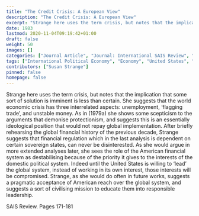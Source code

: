 ```yaml
---
title: "The Credit Crisis: A European View"
description: "The Credit Crisis: A European View"
excerpt: "Strange here uses the term crisis, but notes that the implication that some sort of solution is imminent is less than certain. She suggests that the world economic crisis has three interrelated aspects: unemployment, ‘flagging trade’, and unstable money. As in (1979a) she shows some scepticism to the arguments that demonise protectionism, and suggests this is an essentially ideological position that would not repay global implementation. After briefly rehearsing the global financial history of the previous decade, Strange suggests that financial regulation which in the last analysis is dependent on certain sovereign states, can never be disinterested. As she would argue in more extended analyses later, she sees the role of the American financial system as destabilising because of the priority it gives to the interests of the domestic political system. Indeed until the United States is willing to ‘lead’ the global system, instead of working in its own interest, those interests will be compromised. Strange, as she would do often in future works, suggests a pragmatic acceptance of American reach over the global system, and suggests a sort of civilising mission to educate them into responsible leadership."
date: 1983
lastmod: 2020-11-04T09:19:42+01:00
draft: false
weight: 50
images: []
categories: ["Journal Article", "Journal: International SAIS Review", "Publisher: Johns Hopkins University Press"]
tags: ["International Political Economy", "Economy", "United States", "State Sovereignty"]
contributors: ["Susan Strange"]
pinned: false
homepage: false
---
```


Strange here uses the term crisis, but notes that the implication that some sort of solution is imminent is less than certain. She suggests that the world economic crisis has three interrelated aspects: unemployment, ‘flagging trade’, and unstable money. As in (1979a) she shows some scepticism to the arguments that demonise protectionism, and suggests this is an essentially ideological position that would not repay global implementation. After briefly rehearsing the global financial history of the previous decade, Strange suggests that financial regulation which in the last analysis is dependent on certain sovereign states, can never be disinterested. As she would argue in more extended analyses later, she sees the role of the American financial system as destabilising because of the priority it gives to the interests of the domestic political system. Indeed until the United States is willing to ‘lead’ the global system, instead of working in its own interest, those interests will be  compromised. Strange, as she would do often in future works, suggests a pragmatic acceptance of American reach over the global system, and suggests a sort of civilising mission to educate them into responsible leadership.

SAIS Review. Pages 171-181